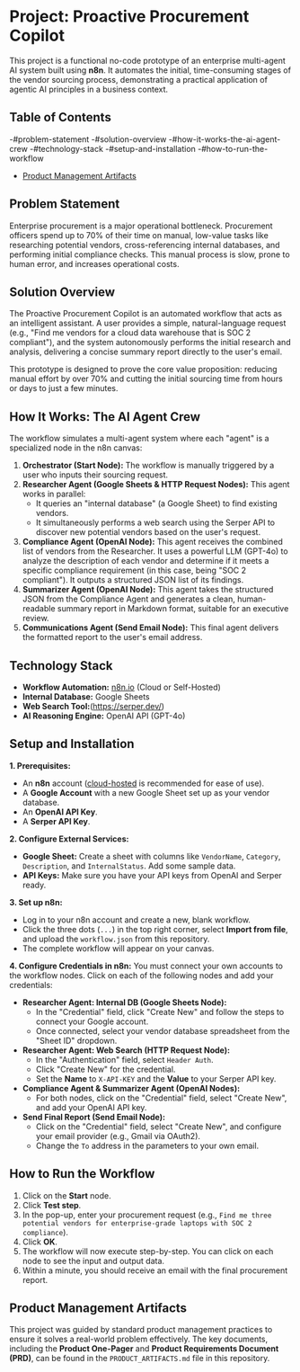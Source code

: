 # Project: Proactive Procurement Copilot

This project is a functional no-code prototype of an enterprise multi-agent AI system built using **n8n**. It automates the initial, time-consuming stages of the vendor sourcing process, demonstrating a practical application of agentic AI principles in a business context.

## Table of Contents

-#problem-statement
-#solution-overview
-#how-it-works-the-ai-agent-crew
-#technology-stack
-#setup-and-installation
-#how-to-run-the-workflow
- [Product Management Artifacts](#product-management-artifacts)

## Problem Statement

Enterprise procurement is a major operational bottleneck. Procurement officers spend up to 70% of their time on manual, low-value tasks like researching potential vendors, cross-referencing internal databases, and performing initial compliance checks. This manual process is slow, prone to human error, and increases operational costs.

## Solution Overview

The Proactive Procurement Copilot is an automated workflow that acts as an intelligent assistant. A user provides a simple, natural-language request (e.g., "Find me vendors for a cloud data warehouse that is SOC 2 compliant"), and the system autonomously performs the initial research and analysis, delivering a concise summary report directly to the user's email.

This prototype is designed to prove the core value proposition: reducing manual effort by over 70% and cutting the initial sourcing time from hours or days to just a few minutes.

## How It Works: The AI Agent Crew

The workflow simulates a multi-agent system where each "agent" is a specialized node in the n8n canvas:

1.  **Orchestrator (Start Node):** The workflow is manually triggered by a user who inputs their sourcing request.
2.  **Researcher Agent (Google Sheets & HTTP Request Nodes):** This agent works in parallel:
    *   It queries an "internal database" (a Google Sheet) to find existing vendors.
    *   It simultaneously performs a web search using the Serper API to discover new potential vendors based on the user's request.
3.  **Compliance Agent (OpenAI Node):** This agent receives the combined list of vendors from the Researcher. It uses a powerful LLM (GPT-4o) to analyze the description of each vendor and determine if it meets a specific compliance requirement (in this case, being "SOC 2 compliant"). It outputs a structured JSON list of its findings.
4.  **Summarizer Agent (OpenAI Node):** This agent takes the structured JSON from the Compliance Agent and generates a clean, human-readable summary report in Markdown format, suitable for an executive review.
5.  **Communications Agent (Send Email Node):** This final agent delivers the formatted report to the user's email address.

## Technology Stack

*   **Workflow Automation:** [n8n.io](https://n8n.io/) (Cloud or Self-Hosted)
*   **Internal Database:** Google Sheets
*   **Web Search Tool:**(https://serper.dev/)
*   **AI Reasoning Engine:** OpenAI API (GPT-4o)

## Setup and Installation

**1. Prerequisites:**

*   An **n8n** account ([cloud-hosted](https://n8n.io/) is recommended for ease of use).
*   A **Google Account** with a new Google Sheet set up as your vendor database.
*   An **OpenAI API Key**.
*   A **Serper API Key**.

**2. Configure External Services:**

*   **Google Sheet:** Create a sheet with columns like `VendorName`, `Category`, `Description`, and `InternalStatus`. Add some sample data.
*   **API Keys:** Make sure you have your API keys from OpenAI and Serper ready.

**3. Set up n8n:**

*   Log in to your n8n account and create a new, blank workflow.
*   Click the three dots (`...`) in the top right corner, select **Import from file**, and upload the `workflow.json` from this repository.
*   The complete workflow will appear on your canvas.

**4. Configure Credentials in n8n:**
You must connect your own accounts to the workflow nodes. Click on each of the following nodes and add your credentials:

*   **Researcher Agent: Internal DB (Google Sheets Node):**
    *   In the "Credential" field, click "Create New" and follow the steps to connect your Google account.
    *   Once connected, select your vendor database spreadsheet from the "Sheet ID" dropdown.
*   **Researcher Agent: Web Search (HTTP Request Node):**
    *   In the "Authentication" field, select `Header Auth`.
    *   Click "Create New" for the credential.
    *   Set the **Name** to `X-API-KEY` and the **Value** to your Serper API key.
*   **Compliance Agent & Summarizer Agent (OpenAI Nodes):**
    *   For both nodes, click on the "Credential" field, select "Create New", and add your OpenAI API key.
*   **Send Final Report (Send Email Node):**
    *   Click on the "Credential" field, select "Create New", and configure your email provider (e.g., Gmail via OAuth2).
    *   Change the `To` address in the parameters to your own email.

## How to Run the Workflow

1.  Click on the **Start** node.
2.  Click **Test step**.
3.  In the pop-up, enter your procurement request (e.g., `Find me three potential vendors for enterprise-grade laptops with SOC 2 compliance`).
4.  Click **OK**.
5.  The workflow will now execute step-by-step. You can click on each node to see the input and output data.
6.  Within a minute, you should receive an email with the final procurement report.

## Product Management Artifacts

This project was guided by standard product management practices to ensure it solves a real-world problem effectively. The key documents, including the **Product One-Pager** and **Product Requirements Document (PRD)**, can be found in the `PRODUCT_ARTIFACTS.md` file in this repository.
